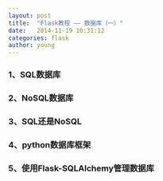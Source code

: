 ```yaml
---
layout: post
title:  "Flask教程 —— 数据库（一）"
date:   2014-11-19 10:31:12
categories: flask
author: young
---
```


### 1、SQL数据库

### 2、NoSQL数据库

### 3、SQL还是NoSQL

### 4、python数据库框架

### 5、使用Flask-SQLAlchemy管理数据库
